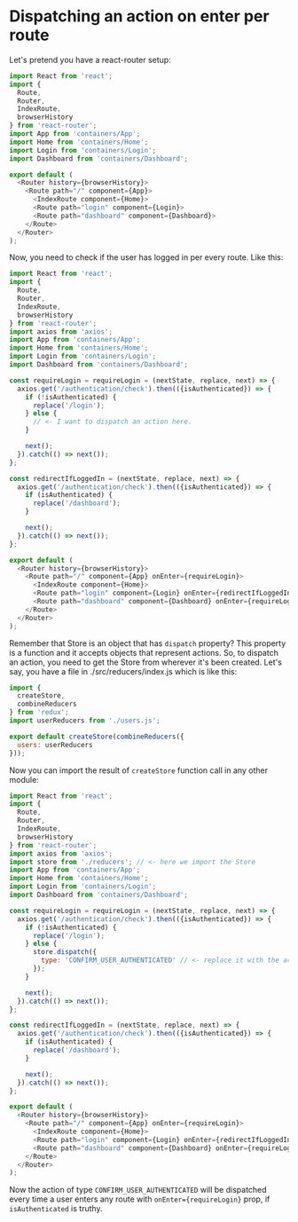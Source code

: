 # Dispatching an action on enter per route

Let's pretend you have a react-router setup:

```javascript
import React from 'react';
import {
  Route,
  Router,
  IndexRoute,
  browserHistory
} from 'react-router';
import App from 'containers/App';
import Home from 'containers/Home';
import Login from 'containers/Login';
import Dashboard from 'containers/Dashboard';

export default (
  <Router history={browserHistory}>
    <Route path="/" component={App}>
      <IndexRoute component={Home}>
      <Route path="login" component={Login}>
      <Route path="dashboard" component={Dashboard}>
    </Route>
  </Router>
);
```

Now, you need to check if the user has logged in per every route. Like this:

```javascript
import React from 'react';
import {
  Route,
  Router,
  IndexRoute,
  browserHistory
} from 'react-router';
import axios from 'axios';
import App from 'containers/App';
import Home from 'containers/Home';
import Login from 'containers/Login';
import Dashboard from 'containers/Dashboard';

const requireLogin = requireLogin = (nextState, replace, next) => {
  axios.get('/authentication/check').then(({isAuthenticated}) => {
    if (!isAuthenticated) {
      replace('/login');
    } else {
      // <- I want to dispatch an action here.
    }

    next();
  }).catch(() => next());
};

const redirectIfLoggedIn = (nextState, replace, next) => {
  axios.get('/authentication/check').then(({isAuthenticated}) => {
    if (isAuthenticated) {
      replace('/dashboard');
    }

    next();
  }).catch(() => next());
};

export default (
  <Router history={browserHistory}>
    <Route path="/" component={App} onEnter={requireLogin}>
      <IndexRoute component={Home}>
      <Route path="login" component={Login} onEnter={redirectIfLoggedIn}>
      <Route path="dashboard" component={Dashboard} onEnter={requireLogin}>
    </Route>
  </Router>
);
```

Remember that Store is an object that has `dispatch` property? This property is a function and it accepts objects that represent actions. So, to dispatch an action, you need to get the Store from wherever it's been created. Let's say, you have a file in ./src/reducers/index.js which is like this:

```javascript
import {
  createStore,
  combineReducers
} from 'redux';
import userReducers from './users.js';

export default createStore(combineReducers({
  users: userReducers
}));
```

Now you can import the result of `createStore` function call in any other module:

```javascript
import React from 'react';
import {
  Route,
  Router,
  IndexRoute,
  browserHistory
} from 'react-router';
import axios from 'axios';
import store from './reducers'; // <- here we import the Store
import App from 'containers/App';
import Home from 'containers/Home';
import Login from 'containers/Login';
import Dashboard from 'containers/Dashboard';

const requireLogin = requireLogin = (nextState, replace, next) => {
  axios.get('/authentication/check').then(({isAuthenticated}) => {
    if (!isAuthenticated) {
      replace('/login');
    } else {
      store.dispatch({
        type: 'CONFIRM_USER_AUTHENTICATED' // <- replace it with the action you need
      });
    }

    next();
  }).catch(() => next());
};

const redirectIfLoggedIn = (nextState, replace, next) => {
  axios.get('/authentication/check').then(({isAuthenticated}) => {
    if (isAuthenticated) {
      replace('/dashboard');
    }

    next();
  }).catch(() => next());
};

export default (
  <Router history={browserHistory}>
    <Route path="/" component={App} onEnter={requireLogin}>
      <IndexRoute component={Home}>
      <Route path="login" component={Login} onEnter={redirectIfLoggedIn}>
      <Route path="dashboard" component={Dashboard} onEnter={requireLogin}>
    </Route>
  </Router>
);
```

Now the action of type `CONFIRM_USER_AUTHENTICATED` will be dispatched every time a user enters any route with `onEnter={requireLogin}` prop, if `isAuthenticated` is truthy.
